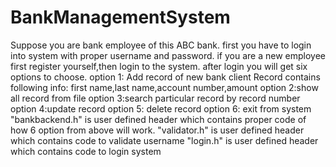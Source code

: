 # BankManagementSystem
Suppose you are bank employee of this ABC bank.
first you have to login into system with proper username and password.
if you are a new employee first register yourself,then login to the system.
after login you will get six options to choose.
option 1: Add record of new bank client
Record contains following info:
first name,last name,account number,amount
option 2:show all record from file
option 3:search particular record by record number
option 4:update record
option 5: delete record
option 6: exit from system
 "bankbackend.h" is user defined header which contains proper
 code of how 6 option from above will work.
 "validator.h" is user defined header which contains code to validate username
 "login.h" is user defined header which contains code to login system

